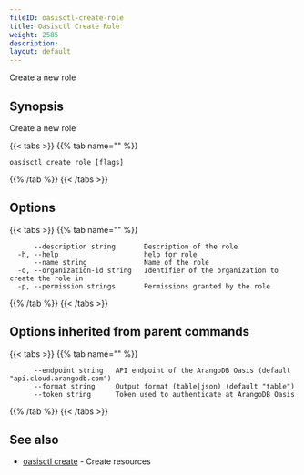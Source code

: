 ```yaml
---
fileID: oasisctl-create-role
title: Oasisctl Create Role
weight: 2585
description: 
layout: default
---
```

Create a new role

## Synopsis

Create a new role

{{< tabs >}}
{{% tab name="" %}}
```
oasisctl create role [flags]
```
{{% /tab %}}
{{< /tabs >}}

## Options

{{< tabs >}}
{{% tab name="" %}}
```
      --description string       Description of the role
  -h, --help                     help for role
      --name string              Name of the role
  -o, --organization-id string   Identifier of the organization to create the role in
  -p, --permission strings       Permissions granted by the role
```
{{% /tab %}}
{{< /tabs >}}

## Options inherited from parent commands

{{< tabs >}}
{{% tab name="" %}}
```
      --endpoint string   API endpoint of the ArangoDB Oasis (default "api.cloud.arangodb.com")
      --format string     Output format (table|json) (default "table")
      --token string      Token used to authenticate at ArangoDB Oasis
```
{{% /tab %}}
{{< /tabs >}}

## See also

* [oasisctl create]()	 - Create resources

